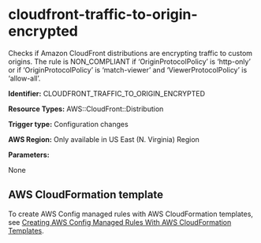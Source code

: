 # cloudfront\-traffic\-to\-origin\-encrypted<a name="cloudfront-traffic-to-origin-encrypted"></a>

Checks if Amazon CloudFront distributions are encrypting traffic to custom origins\. The rule is NON\_COMPLIANT if ‘OriginProtocolPolicy’ is ‘http\-only’ or if ‘OriginProtocolPolicy’ is ‘match\-viewer’ and ‘ViewerProtocolPolicy’ is ‘allow\-all’\. 

**Identifier:** CLOUDFRONT\_TRAFFIC\_TO\_ORIGIN\_ENCRYPTED

**Resource Types:** AWS::CloudFront::Distribution

**Trigger type:** Configuration changes

**AWS Region:** Only available in US East \(N\. Virginia\) Region

**Parameters:**

None  

## AWS CloudFormation template<a name="w2aac12c33c15b9c93c17"></a>

To create AWS Config managed rules with AWS CloudFormation templates, see [Creating AWS Config Managed Rules With AWS CloudFormation Templates](aws-config-managed-rules-cloudformation-templates.md)\.